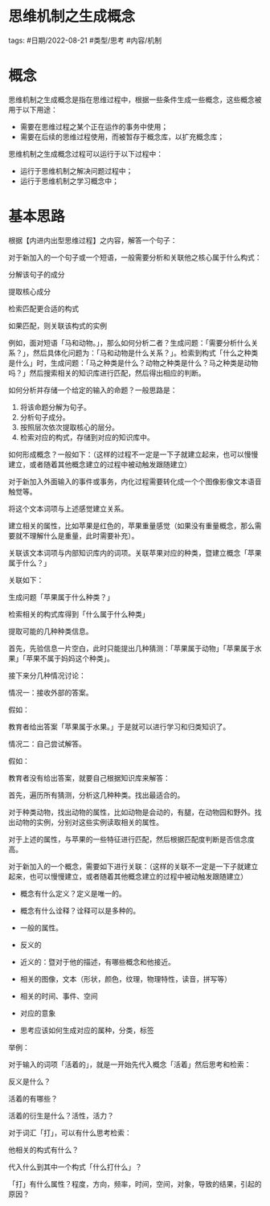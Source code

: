 # 思维机制之生成概念

tags: #日期/2022-08-21 #类型/思考 #内容/机制 



# 概念

思维机制之生成概念是指在思维过程中，根据一些条件生成一些概念，这些概念被用于以下用途：

- 需要在思维过程之某个正在运作的事务中使用；
- 需要在后续的思维过程使用，而被暂存于概念库，以扩充概念库；



思维机制之生成概念过程可以运行于以下过程中：

- 运行于思维机制之解决问题过程中；
- 运行于思维机制之学习概念中；

# 基本思路



根据【内进内出型思维过程】之内容，解答一个句子：

对于新加入的一个句子或一个短语，一般需要分析和关联他之核心属于什么构式：

分解该句子的成分

提取核心成分

检索匹配更合适的构式

如果匹配，则关联该构式的实例



例如，面对短语「马和动物。」，那么如何分析二者？生成问题：「需要分析什么关系？」，然后具体化问题为：「马和动物是什么关系？」。检索到构式「什么之种类是什么」时，生成问题：「马之种类是什么？动物之种类是什么？马之种类是动物吗？」然后搜索相关的知识库进行匹配，然后得出相应的判断。


如何分析并存储一个给定的输入的命题？一般思路是：

1. 将该命题分解为句子。
1. 分析句子成分。
1. 按照层次依次提取核心的层分。
1. 检索对应的构式，存储到对应的知识库中。




如何形成概念？一般如下：（这样的过程不一定是一下子就建立起来，也可以慢慢建立，或者随着其他概念建立的过程中被动触发跟随建立）

对于新加入外面输入的事件或事务，内化过程需要转化成一个个图像影像文本语音触觉等。

将这个文本词项与上述感觉建立关系。

建立相关的属性，比如苹果是红色的，苹果重量感觉（如果没有重量概念，那么需要就不理解什么是重量，此时需要补充）。

关联该文本词项与内部知识库内的词项。关联苹果对应的种类，暨建立概念「苹果属于什么？」

关联如下：

生成问题「苹果属于什么种类？」

检索相关的构式库得到「什么属于什么种类」

提取可能的几种种类信息。

首先，先验信息一片空白，此时只能提出几种猜测：「苹果属于动物」「苹果属于水果」「苹果不属于妈妈这个种类」。



接下来分几种情况讨论：



情况一：接收外部的答案。

假如：

教育者给出答案「苹果属于水果。」于是就可以进行学习和归类知识了。



情况二：自己尝试解答。

假如：

教育者没有给出答案，就要自己根据知识库来解答：

首先，遍历所有猜测，分析这几种种类。找出最适合的。

对于种类动物，找出动物的属性，比如动物是会动的，有腿，在动物园和野外。找出动物的实例，分别对这些实例读取相关的属性。

对于上述的属性，与苹果的一些特征进行匹配，然后根据匹配度判断是否信念度高。


对于新加入的一个概念，需要如下进行关联：（这样的关联不一定是一下子就建立起来，也可以慢慢建立，或者随着其他概念建立的过程中被动触发跟随建立）

- 概念有什么定义？定义是唯一的。

- 概念有什么诠释？诠释可以是多种的。

- 一般的属性。

- 反义的

- 近义的：暨对于他的描述，有哪些概念和他接近。

- 相关的图像，文本（形状，颜色，纹理，物理特性，读音，拼写等）

- 相关的时间、事件、空间

- 对应的意象

- 思考应该如何生成对应的属种，分类，标签




举例：

对于输入的词项「活着的」，就是一开始先代入概念「活着」然后思考和检索：

反义是什么？

活着的有哪些？

活着的衍生是什么？活性，活力？

对于词汇「打」，可以有什么思考检索：

他相关的构式有什么？

代入什么到其中一个构式「什么打什么」？

「打」有什么属性？程度，方向，频率，时间，空间，对象，导致的结果，引起的原因？